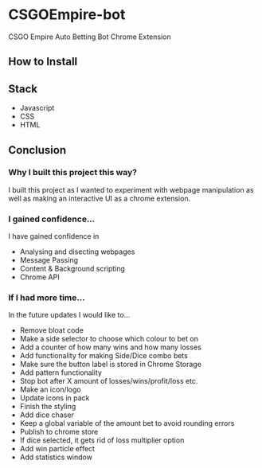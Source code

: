 # CSGOEmpire-bot

CSGO Empire Auto Betting Bot Chrome Extension

## How to Install

## Stack

- Javascript
- CSS
- HTML

## Conclusion

### Why I built this project this way?

I built this project as I wanted to experiment with webpage manipulation as well as making an interactive UI as a chrome extension.

### I gained confidence...

I have gained confidence in

- Analysing and disecting webpages
- Message Passing
- Content & Background scripting
- Chrome API

### If I had more time...

In the future updates I would like to...

- Remove bloat code
- Make a side selector to choose which colour to bet on
- Add a counter of how many wins and how many losses
- Add functionality for making Side/Dice combo bets
- Make sure the button label is stored in Chrome Storage
- Add pattern functionality
- Stop bot after X amount of losses/wins/profit/loss etc.
- Make an icon/logo
- Update icons in pack
- Finish the styling
- Add dice chaser
- Keep a global variable of the amount bet to avoid rounding errors
- Publish to chrome store
- If dice selected, it gets rid of loss multiplier option
- Add win particle effect
- Add statistics window